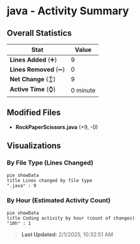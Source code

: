 # java - Activity Summary 

## Overall Statistics

| Stat                   | Value                                                             |
| ---------------------- | ----------------------------------------------------------------- |
| **Lines Added** (➕)   | 9                                          |
| **Lines Removed** (➖) | 0                                        |
| **Net Change** (↕)    | 9                |
| **Active Time** (⌚)   | 0 minute |


## Modified Files
- **RockPaperScissors.java** (+9, -0)

## Visualizations

### By File Type (Lines Changed)

```mermaid
pie showData
title Lines changed by file type
".java" : 9
```

### By Hour (Estimated Activity Count)

```mermaid
pie showData
title Coding activity by hour (count of changes)
"10h" : 1
```


> **Last Updated:** 2/1/2025, 10:32:51 AM